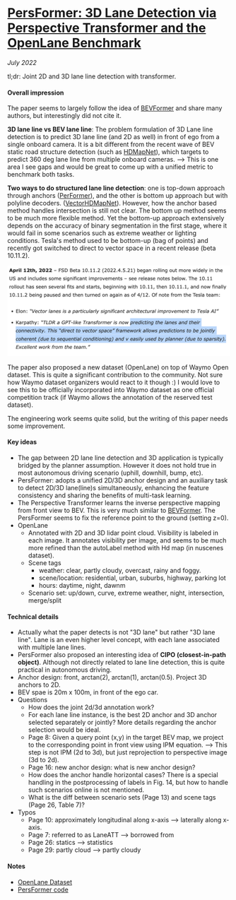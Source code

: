# [PersFormer: 3D Lane Detection via Perspective Transformer and the OpenLane Benchmark](https://arxiv.org/abs/2203.11089)

_July 2022_

tl;dr: Joint 2D and 3D lane line detection with transformer. 

#### Overall impression
The paper seems to largely follow the idea of [BEVFormer](bevformer.md) and share many authors, but interestingly did not cite it. 

**3D lane line vs BEV lane line**: The problem formulation of 3D Lane line detection is to predict 3D lane line (and 2D as well) in front of ego from a single onboard camera. It is a bit different from the recent wave of BEV static road structure detection (such as [HDMapNet](hdmapnet.md)), which targets to predict 360 deg lane line from multiple onboard cameras. --> This is one area I see gaps and would be great to come up with a unified metric to benchmark both tasks.

**Two ways to do structured lane line detection**: one is top-down approach through anchors ([PerFormer](persformer.md)), and the other is bottom up approach but with polyline decoders. ([VectorHDMapNet](vectorhdmapnet.md)). However, how the anchor based method handles intersection is still not clear. The bottom up method seems to be much more flexible method. Yet the bottom-up approach extensively depends on the accuracy of binary segmentation in the first stage, where it would fail in some scenarios such as extreme weather or lighting conditions. Tesla's method used to be bottom-up (bag of points) and recently got switched to direct to vector space in a recent release (beta 10.11.2).

![](../assets/images/tesla_release_note_10.11.2.png)

The paper also proposed a new dataset (OpenLane) on top of Waymo Open dataset. This is quite a significant contribution to the community. Not sure how Waymo dataset organizers would react to it though :) I would love to see this to be officially incorporated into Waymo dataset as one official competition track (if Waymo allows the annotation of the reserved test dataset).

The engineering work seems quite solid, but the writing of this paper needs some improvement.

#### Key ideas
- The gap between 2D lane line detection and 3D application is typically bridged by the planner assumption. However it does not hold true in most autonomous driving scenario (uphill, downhill, bump, etc).
- PersFormer: adopts a unified 2D/3D anchor design and an auxiliary task to detect 2D/3D lane(line)s simultaneously, enhancing the feature consistency and sharing the benefits of multi-task learning.
- The Perspective Transformer learns the inverse perspective mapping from front view to BEV. This is very much similar to [BEVFormer](bevformer.md). The PersFormer seems to fix the reference point to the ground (setting z=0).
- OpenLane
	- Annotated with 2D and 3D lidar point cloud. Visibility is labeled in each image. It annotates visibility per image, and seems to be much more refined than the autoLabel method with Hd map (in nuscenes dataset).
	- Scene tags
		- weather: clear, partly cloudy, overcast, rainy and foggy.
		- scene/location: residential, urban, suburbs, highway, parking lot
		- hours: daytime, night, dawnm
	- Scenario set: up/down, curve, extreme weather, night, intersection, merge/split

#### Technical details
- Actually what the paper detects is not "3D lane" but rather "3D lane line". Lane is an even higher level concept, with each lane associated with multiple lane lines.
- PersFormer also proposed an interesting idea of **CIPO (closest-in-path object)**. Although not directly related to lane line detection, this is quite practical in autonomous driving.
- Anchor design: front, arctan(2), arctan(1), arctan(0.5). Project 3D anchors to 2D. 
- BEV spae is 20m x 100m, in front of the ego car. 
- Questions
	- How does the joint 2d/3d annotation work?
	- For each lane line instance, is the best 2D anchor and 3D anchor selected separately or jointly? More details regarding the anchor selection would be ideal.
	- Page 8: Given a query point (x,y) in the target BEV map, we project to the corresponding point in front view using IPM equation. --> This step is not IPM (2d to 3d), but just reprojection to perspective image (3d to 2d).
	- Page 16: new anchor design: what is new anchor design?
	- How does the anchor handle horizontal cases? There is a special handling in the postprocessing of labels in Fig. 14, but how to handle such scenarios online is not mentioned. 
	- What is the diff between scenario sets (Page 13) and scene tags (Page 26, Table 7)?
- Typos
	- Page 10: approximately longitudinal along x-axis --> laterally along x-axis. 
	- Page 7: referred to as LaneATT --> borrowed from
	- Page 26: statics --> statistics
	- Page 29: partly cloud --> partly cloudy

#### Notes
- [OpenLane Dataset](https://github.com/OpenPerceptionX/OpenLane)
- [PersFormer code](https://github.com/OpenPerceptionX/PersFormer_3DLane)